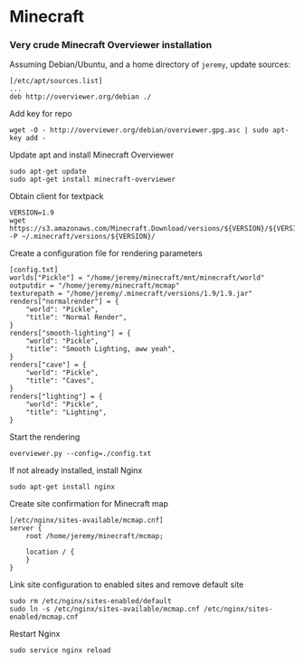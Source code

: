# Minecraft

### Very crude Minecraft Overviewer installation

Assuming Debian/Ubuntu, and a home directory of `jeremy`, update sources:

    [/etc/apt/sources.list]
    ...
    deb http://overviewer.org/debian ./

Add key for repo

    wget -O - http://overviewer.org/debian/overviewer.gpg.asc | sudo apt-key add -

Update apt and install Minecraft Overviewer

    sudo apt-get update
    sudo apt-get install minecraft-overviewer

Obtain client for textpack

    VERSION=1.9
    wget https://s3.amazonaws.com/Minecraft.Download/versions/${VERSION}/${VERSION}.jar -P ~/.minecraft/versions/${VERSION}/

Create a configuration file for rendering parameters

    [config.txt]
    worlds["Pickle"] = "/home/jeremy/minecraft/mnt/minecraft/world"
    outputdir = "/home/jeremy/minecraft/mcmap"
    texturepath = "/home/jeremy/.minecraft/versions/1.9/1.9.jar"
    renders["normalrender"] = {
        "world": "Pickle",
        "title": "Normal Render",
    }
    renders["smooth-lighting"] = {
        "world": "Pickle",
        "title": "Smooth Lighting, aww yeah",
    }
    renders["cave"] = {
        "world": "Pickle",
        "title": "Caves",
    }
    renders["lighting"] = {
        "world": "Pickle",
        "title": "Lighting",
    }

Start the rendering

    overviewer.py --config=./config.txt
    
If not already installed, install Nginx

    sudo apt-get install nginx
    
Create site confirmation for Minecraft map

    [/etc/nginx/sites-available/mcmap.cnf]
    server {
        root /home/jeremy/minecraft/mcmap;
    
        location / {
        }
    }

Link site configuration to enabled sites and remove default site

    sudo rm /etc/nginx/sites-enabled/default
    sudo ln -s /etc/nginx/sites-available/mcmap.cnf /etc/nginx/sites-enabled/mcmap.cnf
    
Restart Nginx
    
    sudo service nginx reload